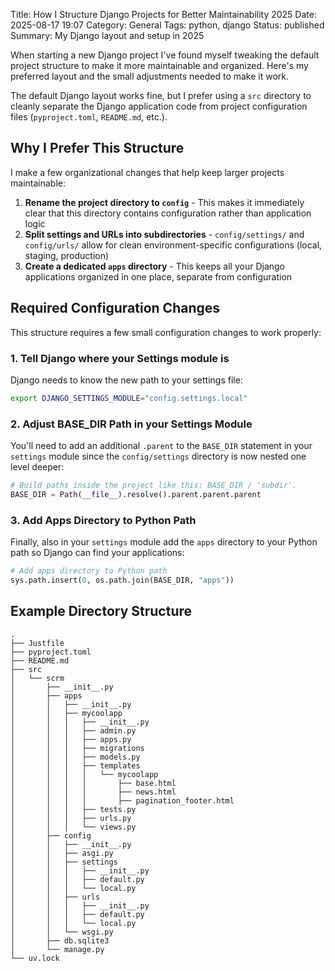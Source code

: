Title: How I Structure Django Projects for Better Maintainability 2025
Date: 2025-08-17 19:07
Category: General
Tags: python, django
Status: published
Summary: My Django layout and setup in 2025

When starting a new Django project I've found myself tweaking the default project structure to make it more maintainable and organized. Here's my preferred layout and the small adjustments needed to make it work.

The default Django layout works fine, but I prefer using a `src` directory to cleanly separate the Django application code from project configuration files (`pyproject.toml`, `README.md`, etc.).

## Why I Prefer This Structure

I make a few organizational changes that help keep larger projects maintainable:

1. **Rename the project directory to `config`** - This makes it immediately clear that this directory contains configuration rather than application logic
2. **Split settings and URLs into subdirectories** - `config/settings/` and `config/urls/` allow for clean environment-specific configurations (local, staging, production)
3. **Create a dedicated `apps` directory** - This keeps all your Django applications organized in one place, separate from configuration

## Required Configuration Changes

This structure requires a few small configuration changes to work properly:

### 1. Tell Django where your Settings module is

Django needs to know the new path to your settings file:

```bash
export DJANGO_SETTINGS_MODULE="config.settings.local"
```

### 2. Adjust BASE_DIR Path in your Settings Module

You'll need to add an additional `.parent` to the `BASE_DIR` statement in your `settings` module since the `config/settings` directory is now nested one level deeper:

```python
# Build paths inside the project like this: BASE_DIR / 'subdir'.
BASE_DIR = Path(__file__).resolve().parent.parent.parent
```

### 3. Add Apps Directory to Python Path

Finally, also in your `settings` module add the `apps` directory to your Python path so Django can find your applications:

```python
# Add apps directory to Python path
sys.path.insert(0, os.path.join(BASE_DIR, "apps"))
```

## Example Directory Structure

```
.
├── Justfile
├── pyproject.toml
├── README.md
├── src
│   └── scrm
│       ├── __init__.py
│       ├── apps
│       │   ├── __init__.py
│       │   ├── mycoolapp
│       │   │   ├── __init__.py
│       │   │   ├── admin.py
│       │   │   ├── apps.py
│       │   │   ├── migrations
│       │   │   ├── models.py
│       │   │   ├── templates
│       │   │   │   └── mycoolapp
│       │   │   │       ├── base.html
│       │   │   │       ├── news.html
│       │   │   │       ├── pagination_footer.html
│       │   │   ├── tests.py
│       │   │   ├── urls.py
│       │   │   └── views.py
│       ├── config
│       │   ├── __init__.py
│       │   ├── asgi.py
│       │   ├── settings
│       │   │   ├── __init__.py
│       │   │   ├── default.py
│       │   │   └── local.py
│       │   ├── urls
│       │   │   ├── __init__.py
│       │   │   ├── default.py
│       │   │   └── local.py
│       │   └── wsgi.py
│       ├── db.sqlite3
│       └── manage.py
└── uv.lock

```
